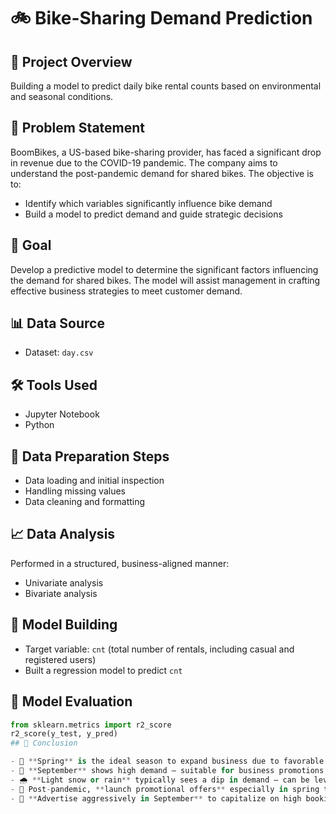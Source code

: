 # 🚲 Bike-Sharing Demand Prediction

## 📌 Project Overview

Building a model to predict daily bike rental counts based on environmental and seasonal conditions.

## 🧩 Problem Statement

BoomBikes, a US-based bike-sharing provider, has faced a significant drop in revenue due to the COVID-19 pandemic. The company aims to understand the post-pandemic demand for shared bikes. The objective is to:

- Identify which variables significantly influence bike demand
- Build a model to predict demand and guide strategic decisions

## 🎯 Goal

Develop a predictive model to determine the significant factors influencing the demand for shared bikes. The model will assist management in crafting effective business strategies to meet customer demand.

## 📊 Data Source

- Dataset: `day.csv`

## 🛠 Tools Used

- Jupyter Notebook
- Python

## 🔧 Data Preparation Steps

- Data loading and initial inspection
- Handling missing values
- Data cleaning and formatting

## 📈 Data Analysis

Performed in a structured, business-aligned manner:

- Univariate analysis
- Bivariate analysis

## 🧠 Model Building

- Target variable: `cnt` (total number of rentals, including casual and registered users)
- Built a regression model to predict `cnt`

## 🧪 Model Evaluation

```python
from sklearn.metrics import r2_score
r2_score(y_test, y_pred)
## 📌 Conclusion

- 🌸 **Spring** is the ideal season to expand business due to favorable weather and increased outdoor activities.
- 📆 **September** shows high demand — suitable for business promotions and growth initiatives.
- 🌧 **Light snow or rain** typically sees a dip in demand — can be leveraged for maintenance work.
- 📢 Post-pandemic, **launch promotional offers** especially in spring to attract more users.
- 🎯 **Advertise aggressively in September** to capitalize on high booking rates.